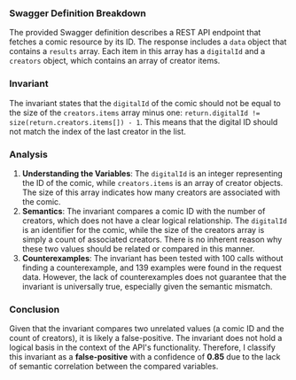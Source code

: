 ### Swagger Definition Breakdown
The provided Swagger definition describes a REST API endpoint that fetches a comic resource by its ID. The response includes a `data` object that contains a `results` array. Each item in this array has a `digitalId` and a `creators` object, which contains an array of creator items.

### Invariant
The invariant states that the `digitalId` of the comic should not be equal to the size of the `creators.items` array minus one: `return.digitalId != size(return.creators.items[]) - 1`. This means that the digital ID should not match the index of the last creator in the list.

### Analysis
1. **Understanding the Variables**: The `digitalId` is an integer representing the ID of the comic, while `creators.items` is an array of creator objects. The size of this array indicates how many creators are associated with the comic.
2. **Semantics**: The invariant compares a comic ID with the number of creators, which does not have a clear logical relationship. The `digitalId` is an identifier for the comic, while the size of the creators array is simply a count of associated creators. There is no inherent reason why these two values should be related or compared in this manner.
3. **Counterexamples**: The invariant has been tested with 100 calls without finding a counterexample, and 139 examples were found in the request data. However, the lack of counterexamples does not guarantee that the invariant is universally true, especially given the semantic mismatch.

### Conclusion
Given that the invariant compares two unrelated values (a comic ID and the count of creators), it is likely a false-positive. The invariant does not hold a logical basis in the context of the API's functionality. Therefore, I classify this invariant as a **false-positive** with a confidence of **0.85** due to the lack of semantic correlation between the compared variables.
